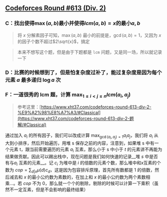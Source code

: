 ## [Codeforces Round #613 (Div. 2)](https://codeforces.com/contest/1285)


### C：找出使得$\max(a,b)$最小并使得$lcm(a,b)=x$的最小$a,b$

> 将 $x$ 分解素因子可知，$\max(a,b)$ 最小的前提是，$\gcd(a,b)=1$，又因为 $x$ 的因子个数不超过$2\sqrt{x}$，搞定

> 本来不想写这个题，但是由于下题都是 `lcm` 问题，又是同一场，所以就记录一下

### D：比赛的时候想到了，但是怕复杂度过补了，能过复杂度是因为每个元素 $a$ 最多递归 $\log a$ 次


### F：一道很秀的 lcm 题，计算 $\displaystyle \max_{1\leq i< j \leq n} lcm(a_i,a_j)$

> 参考这里：[https://www.xht37.com/codeforces-round-613-div-2-%E9%A2%98%E8%A7%A3/#Classical](https://www.xht37.com/codeforces-round-613-div-2-题解/#Classical)

通过加入 $a_i$ 的所有因子，我们可以改成计算 $\displaystyle \max_{\gcd(a_i,a_j)=1} a_ia_j$，我们将 $a_i$ 从大到小排序，然后开始遍历，用堆 s 保存之前的内容，注意到，如果堆 s 中有一个元素 t，跟当前需要遍历的元素 $a_i$ 互素，那么小于 s 中小于 $t$ 的元素讲不再能为结果做贡献。因此可以踢出栈中，现在问题是我们如何快速的记录__堆 $s$ 中是否有与$a_i$ 互素的元素__。记 $c_i$ 为堆中是 $i$ 的倍数的元素个数，那么堆中和$x$互素的个数为 $cop = \sum_{d|x} \mu(d) c_d$，这是因为包容排斥原理，首先所有数都是 1 的倍数，然后减去和 $x$ 的最小公约数为素数的，在加上和 $x$ 的最小公约数为两个素数相乘...。若 $cop$ 不为 0，那么就一个个的剔除，剔除的时候可以计算一下乘积（虽然不一定互素，但是不会影响的最终结果）

